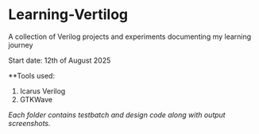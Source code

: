 # Learning-Vertilog
A collection of Verilog projects and experiments documenting my learning journey

Start date: 12th of August 2025


**Tools used:
1. Icarus Verilog
2. GTKWave 


_Each folder contains testbatch and design code along with output screenshots._ 
